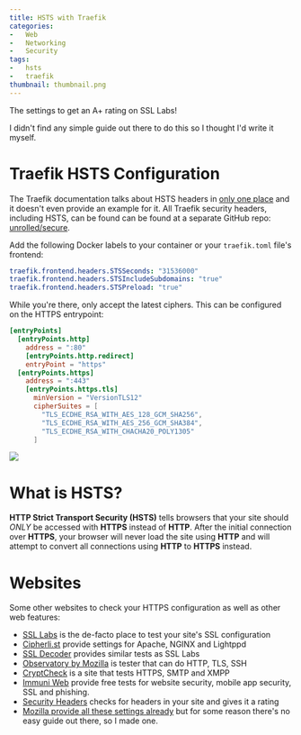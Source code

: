 ```yaml
---
title: HSTS with Traefik
categories:
-   Web
-   Networking
-   Security
tags:
-   hsts
-   traefik
thumbnail: thumbnail.png
---
```


The settings to get an A+ rating on SSL Labs!

<!-- more -->

I didn't find any simple guide out there to do this so I thought I'd write it myself.

# Traefik HSTS Configuration

The Traefik documentation talks about HSTS headers in [only one place](https://docs.traefik.io/basics/#security-headers) and it doesn't even provide an example for it. All Traefik security headers, including HSTS, can be found can be found at a separate GitHub repo: [unrolled/secure](https://github.com/unrolled/secure#available-options).

Add the following Docker labels to your container or your `traefik.toml` file's frontend:

```yaml
traefik.frontend.headers.STSSeconds: "31536000"
traefik.frontend.headers.STSIncludeSubdomains: "true"
traefik.frontend.headers.STSPreload: "true"
```

While you're there, only accept the latest ciphers. This can be configured on the HTTPS entrypoint:

```toml
[entryPoints]
  [entryPoints.http]
    address = ":80"
    [entryPoints.http.redirect]
    entryPoint = "https"
  [entryPoints.https]
    address = ":443"
    [entryPoints.https.tls]
      minVersion = "VersionTLS12"
      cipherSuites = [
        "TLS_ECDHE_RSA_WITH_AES_128_GCM_SHA256",
        "TLS_ECDHE_RSA_WITH_AES_256_GCM_SHA384",
        "TLS_ECDHE_RSA_WITH_CHACHA20_POLY1305"
      ]
```

![]({{page.images}}ssllabs-result.jpg)

# What is HSTS?

**HTTP Strict Transport Security (HSTS)** tells browsers that your site should _ONLY_ be accessed with **HTTPS** instead of **HTTP**. After the initial connection over **HTTPS**, your browser will never load the site using **HTTP** and will attempt to convert all connections using **HTTP** to **HTTPS** instead.

# Websites

Some other websites to check your HTTPS configuration as well as other web features:

- [SSL Labs](https://www.ssllabs.com/ssltest/) is the de-facto place to test your site's SSL configuration
- [Cipherli.st](https://cipherli.st/) provide settings for Apache, NGINX and Lightppd
- [SSL Decoder](https://ssldecoder.org) provides similar tests as SSL Labs
- [Observatory by Mozilla](https://observatory.mozilla.org/) is tester that can do HTTP, TLS, SSH
- [CryptCheck](https://tls.imirhil.fr/) is a site that tests HTTPS, SMTP and XMPP
- [Immuni Web](https://www.immuniweb.com/free/) provide free tests for website security, mobile app security, SSL and phishing.
- [Security Headers](https://securityheaders.com) checks for headers in your site and gives it a rating
- [Mozilla provide all these settings already](https://ssl-config.mozilla.org) but for some reason there's no easy guide out there, so I made one.
